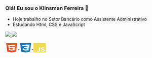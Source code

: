 ### Olá! Eu sou o Klinsman Ferreira 👋

- Hoje trabalho no Setor Bancário como Assistente Administrativo
- Estudando Html, CSS e JavaScript

<div>
  <a href="https://github.com/Klinsmans">
  <img height="160rem" src="https://github-readme-stats.vercel.app/api?username=Klinsmans&show_icons=true&theme=dark&include_all_commits=true&count_private=true"/>
  <img height="160rem" src="https://github-readme-stats.vercel.app/api/top-langs/?username=Klinsmans&layout=compact&langs_count=7&theme=dark"/>
</div>

<div style="display: inline_block"><br>
  <img align="center" alt="Klins-HTML" height="30" width="40" src="https://raw.githubusercontent.com/devicons/devicon/master/icons/html5/html5-original.svg">
  <img align="center" alt="Klins-CSS" height="30" width="40" src="https://raw.githubusercontent.com/devicons/devicon/master/icons/css3/css3-original.svg">
  <img align="center" alt="Klins-Js" height="30" width="40" src="https://raw.githubusercontent.com/devicons/devicon/master/icons/javascript/javascript-plain.svg">
</div>

##
